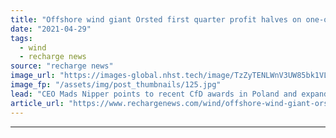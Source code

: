 ```yaml
---
title: "Offshore wind giant Orsted first quarter profit halves on one-offs and lower winds"
date: "2021-04-29"
tags: 
  - wind
  - recharge news
source: "recharge news"
image_url: "https://images-global.nhst.tech/image/TzZyTENLWnV3UW85bk1VLzdnelh3ZW5PNFpKUHc2TWNZMmpuYzdXYjdRcz0=/nhst/binary/1726b71a752da977caf568603076a3f7"
image_fp: "/assets/img/post_thumbnails/125.jpg"
lead: "CEO Mads Nipper points to recent CfD awards in Poland and expanding operations as boosts for future performance"
article_url: "https://www.rechargenews.com/wind/offshore-wind-giant-orsted-first-quarter-profit-halves-on-one-offs-and-lower-winds/2-1-1002606"
---
```


---
